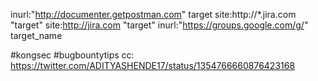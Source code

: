 inurl:"http://documenter.getpostman.com" target
site:http://*.jira.com "target"
site:http://jira.com "target"
inurl:"https://groups.google.com/g/" target_name

#kongsec
#bugbountytips
cc: https://twitter.com/ADITYASHENDE17/status/1354766660876423168
